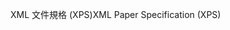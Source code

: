 <span data-ttu-id="2a110-101">XML 文件規格 (XPS)</span><span class="sxs-lookup"><span data-stu-id="2a110-101">XML Paper Specification (XPS)</span></span>